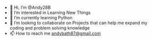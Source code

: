 - 👋 Hi, I’m @Andy28B
- 👀 I’m interested in Learning New Things
- 🌱 I’m currently learning Python
- 💞️ I’m looking to collaborate on Projects that can help me expand my coding and problem solving knowledge
- 📫 How to reach me andybath87@gmail.com

<!---
Andy28B/Andy28B is a ✨ special ✨ repository because its `README.md` (this file) appears on your GitHub profile.
You can click the Preview link to take a look at your changes.
--->
